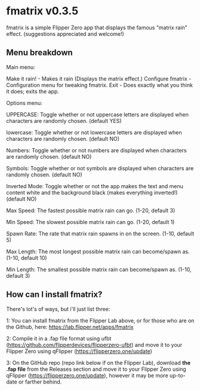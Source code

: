 # fmatrix v0.3.5
fmatrix is a simple Flipper Zero app that displays the famous "matrix rain" effect.
(suggestions appreciated and welcome!)

## Menu breakdown

Main menu:

Make it rain! - Makes it rain (Displays the matrix effect.)
Configure fmatrix - Configuration menu for tweaking fmatrix.
Exit - Does exactly what you think it does; exits the app.

Options menu:

UPPERCASE: Toggle whether or not uppercase letters are displayed when characters are randomly chosen. 
    (default YES)

lowercase: Toggle whether or not lowercase letters are displayed when characters are randomly chosen.
    (default NO)

Numbers: Toggle whether or not numbers are displayed when characters are randomly chosen. 
    (default NO)

Symbols: Toggle whether or not symbols are displayed when characters are randomly chosen. 
    (default NO)

Inverted Mode: Toggle whether or not the app makes the text and menu content white and the background black (makes everything inverted!)
    (default NO)

Max Speed: The fastest possible matrix rain can go. 
    (1-20, default 3)

Min Speed: The slowest possible matrix rain can go.
    (1-20, default 1)

Spawn Rate: The rate that matrix rain spawns in on the screen.
    (1-10, default 5)

Max Length: The most longest possible matrix rain can become/spawn as.
    (1-10, default 10)

Min Length: The smallest possible matrix rain can become/spawn as.
    (1-10, default 3)

## How can I install fmatrix? 

There's lot's of ways, but i'll just list three:

1: You can install fmatrix from the Flipper Lab above, or for those who are on the Github, here: https://lab.flipper.net/apps/fmatrix

2: Compile it in a .fap file format using ufbt (https://github.com/flipperdevices/flipperzero-ufbt) and move it to your Flipper Zero using qFlipper (https://flipperzero.one/update)

3: On the GitHub repo (repo link below if on the Flipper Lab), download **the .fap file** from the Releases section and move it to your Flipper Zero using qFlipper (https://flipperzero.one/update), however it may be more up-to-date or farther behind.
